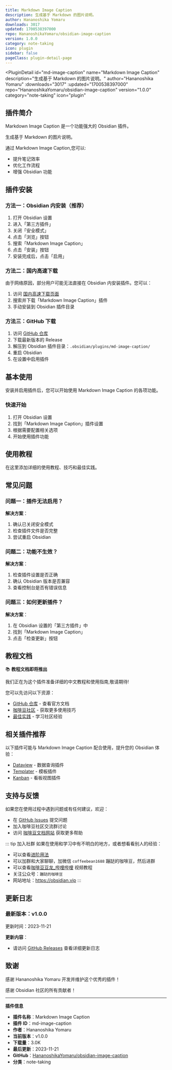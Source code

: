 ```yaml
---
title: Markdown Image Caption
description: 生成基于 Markdown 的图片说明。
author: Hananoshika Yomaru
downloads: 3017
updated: 1700538397000
repo: HananoshikaYomaru/obsidian-image-caption
version: 1.0.0
category: note-taking
icon: plugin
sidebar: false
pageClass: plugin-detail-page
---
```


<PluginDetail
  id="md-image-caption"
  name="Markdown Image Caption"
  description="生成基于 Markdown 的图片说明。"
  author="Hananoshika Yomaru"
  :downloads="3017"
  :updated="1700538397000"
  repo="HananoshikaYomaru/obsidian-image-caption"
  version="1.0.0"
  category="note-taking"
  icon="plugin"
>

<!-- AUTO_GENERATED_START -->
## 插件简介

Markdown Image Caption 是一个功能强大的 Obsidian 插件。

生成基于 Markdown 的图片说明。

通过 Markdown Image Caption,您可以:

- 提升笔记效率
- 优化工作流程
- 增强 Obsidian 功能

<!-- AUTO_GENERATED_END -->

<!-- AUTO_GENERATED_START -->
## 插件安装

### 方法一：Obsidian 内安装（推荐）

1. 打开 Obsidian 设置
2. 进入「第三方插件」
3. 关闭「安全模式」
4. 点击「浏览」按钮
5. 搜索「Markdown Image Caption」
6. 点击「安装」按钮
7. 安装完成后，点击「启用」

### 方法二：国内高速下载

由于网络原因，部分用户可能无法直接在 Obsidian 内安装插件。您可以：

1. 访问 [国内高速下载页面](/zh/documentation/obsidian-plugins-download.html)
2. 搜索并下载「Markdown Image Caption」插件
3. 手动安装到 Obsidian 插件目录

### 方法三：GitHub 下载

1. 访问 [GitHub 仓库](https://github.com/HananoshikaYomaru/obsidian-image-caption)
2. 下载最新版本的 Release
3. 解压到 Obsidian 插件目录：`.obsidian/plugins/md-image-caption/`
4. 重启 Obsidian
5. 在设置中启用插件

## 基本使用

安装并启用插件后，您可以开始使用 Markdown Image Caption 的各项功能。

### 快速开始

1. 打开 Obsidian 设置
2. 找到「Markdown Image Caption」插件设置
3. 根据需要配置相关选项
4. 开始使用插件功能

<!-- AUTO_GENERATED_END -->

<!-- CUSTOM_CONTENT_START:tutorial -->
## 使用教程

在这里添加详细的使用教程、技巧和最佳实践。

<!-- CUSTOM_CONTENT_END:tutorial -->

<!-- SHARED_CONTENT_START -->
## 常见问题

### 问题一：插件无法启用？

**解决方案**：
1. 确认已关闭安全模式
2. 检查插件文件是否完整
3. 尝试重启 Obsidian

### 问题二：功能不生效？

**解决方案**：
1. 检查插件设置是否正确
2. 确认 Obsidian 版本是否兼容
3. 查看控制台是否有错误信息

### 问题三：如何更新插件？

**解决方案**：
1. 在 Obsidian 设置的「第三方插件」中
2. 找到「Markdown Image Caption」
3. 点击「检查更新」按钮

## 教程文档

📚 **教程文档即将推出**

我们正在为这个插件准备详细的中文教程和使用指南,敬请期待!

您可以先访问以下资源：
- [GitHub 仓库](https://github.com/HananoshikaYomaru/obsidian-image-caption) - 查看官方文档
- [咖啡豆社区](/zh/bases/) - 获取更多使用技巧
- [最佳实践](/zh/best-practices/) - 学习社区经验

## 相关插件推荐

以下插件可能与 Markdown Image Caption 配合使用，提升您的 Obsidian 体验：

- [Dataview](/zh/plugins/dataview.html) - 数据查询插件
- [Templater](/zh/plugins/templater-obsidian.html) - 模板插件
- [Kanban](/zh/plugins/obsidian-kanban.html) - 看板视图插件

## 支持与反馈

如果您在使用过程中遇到问题或有任何建议，欢迎：

- 在 [GitHub Issues](https://github.com/HananoshikaYomaru/obsidian-image-caption/issues) 提交问题
- 加入咖啡豆社区交流群讨论
- 访问 [咖啡豆文档网站](https://obsidian.vip) 获取更多帮助

::: tip 加入社群
如果在使用和学习中有不明白的地方，或者想看看别人的经验：
- 可以查看[进阶用法](/zh/advanced)
- 可以加群和大家聊聊，加微信 `coffeebean1688` 蹦跶的咖啡豆，然后进群
- 可以查看[咖啡豆豆龙_哔哩哔哩](https://space.bilibili.com/618777356) 视频教程
- 关注公众号：`蹦跶的咖啡豆`
- 网站地址：https://obsidian.vip
:::
<!-- SHARED_CONTENT_END -->

<!-- AUTO_GENERATED_START -->
## 更新日志

### 最新版本：v1.0.0

更新时间：2023-11-21

**更新内容**：
- 请访问 [GitHub Releases](https://github.com/HananoshikaYomaru/obsidian-image-caption/releases) 查看详细更新日志

## 致谢

感谢 Hananoshika Yomaru 开发并维护这个优秀的插件！

感谢 Obsidian 社区的所有贡献者！

---

**插件信息**
- **插件名称**：Markdown Image Caption
- **插件 ID**：md-image-caption
- **作者**：Hananoshika Yomaru
- **当前版本**：v1.0.0
- **下载量**：3.0K
- **最后更新**：2023-11-21
- **GitHub**：[HananoshikaYomaru/obsidian-image-caption](https://github.com/HananoshikaYomaru/obsidian-image-caption)
- **分类**：note-taking
<!-- AUTO_GENERATED_END -->

</PluginDetail>

